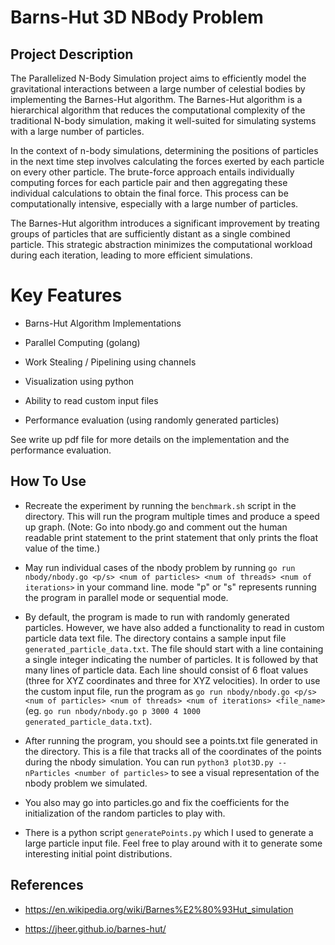 # Barns-Hut 3D NBody Problem

## Project Description

The Parallelized N-Body Simulation project aims to efficiently model the gravitational interactions between a large number of celestial bodies by implementing the Barnes-Hut algorithm. The Barnes-Hut algorithm is a hierarchical algorithm that reduces the computational complexity of the traditional N-body simulation, making it well-suited for simulating systems with a large number of particles.

In the context of n-body simulations, determining the positions of particles in the next time step involves calculating the forces exerted by each particle on every other particle. The brute-force approach entails individually computing forces for each particle pair and then aggregating these individual calculations to obtain the final force. This process can be computationally intensive, especially with a large number of particles.

The Barnes-Hut algorithm introduces a significant improvement by treating groups of particles that are sufficiently distant as a single combined particle. This strategic abstraction minimizes the computational workload during each iteration, leading to more efficient simulations.

# Key Features

- Barns-Hut Algorithm Implementations

- Parallel Computing (golang)

- Work Stealing / Pipelining using channels

- Visualization using python

- Ability to read custom input files

- Performance evaluation (using randomly generated particles)

See write up pdf file for more details on the implementation and the performance evaluation.

## How To Use

- Recreate the experiment by running the `benchmark.sh` script in the directory. This will run the program multiple times and produce a speed up graph. (Note: Go into nbody.go and comment out the human readable print statement to the print statement that only prints the float value of the time.)

- May run individual cases of the nbody problem by running `go run nbody/nbody.go <p/s> <num of particles> <num of threads> <num of iterations>` in your command line. mode "p" or "s" represents running the program in parallel mode or sequential mode.

- By default, the program is made to run with randomly generated particles. However, we have also added a functionality to read in custom particle data text file. The directory contains a sample input file `generated_particle_data.txt`. The file should start with a line containing a single integer indicating the number of particles. It is followed by that many lines of particle data. Each line should consist of 6 float values (three for XYZ coordinates and three for XYZ velocities). In order to use the custom input file, run the program as `go run nbody/nbody.go <p/s> <num of particles> <num of threads> <num of iterations> <file_name>` (eg. `go run nbody/nbody.go p 3000 4 1000 generated_particle_data.txt`).

- After running the program, you should see a points.txt file generated in the directory. This is a file that tracks all of the coordinates of the points during the nbody simulation. You can run `python3 plot3D.py --nParticles <number of particles>` to see a visual representation of the nbody problem we simulated.

- You also may go into particles.go and fix the coefficients for the initialization of the random particles to play with.

- There is a python script `generatePoints.py` which I used to generate a large particle input file. Feel free to play around with it to generate some interesting initial point distributions.

## References

- https://en.wikipedia.org/wiki/Barnes%E2%80%93Hut_simulation

- https://jheer.github.io/barnes-hut/
